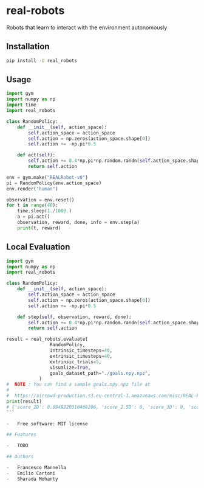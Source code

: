 # real-robots

Robots that learn to interact with the environment autonomously

## Installation

```bash
pip install -U real_robots
```

## Usage

```python
import gym
import numpy as np
import time
import real_robots

class RandomPolicy:
    def __init__(self, action_space):
        self.action_space = action_space
        self.action = np.zeros(action_space.shape[0])
        self.action += -np.pi*0.5

    def act(self):
        self.action += 0.4*np.pi*np.random.randn(self.action_space.shape[0])
        return self.action

env = gym.make("REALRobot-v0")
pi = RandomPolicy(env.action_space)
env.render("human")

observation = env.reset()
for t in range(40):
    time.sleep(1./1000.)
    a = pi.act()
    observation, reward, done, info = env.step(a)
    print(t, reward)
```

## Local Evaluation

````python
import gym
import numpy as np
import real_robots

class RandomPolicy:
    def __init__(self, action_space):
        self.action_space = action_space
        self.action = np.zeros(action_space.shape[0])
        self.action += -np.pi*0.5

    def step(self, observation, reward, done):
        self.action += 0.4*np.pi*np.random.randn(self.action_space.shape[0])
        return self.action

result = real_robots.evaluate(
                RandomPolicy,
                intrinsic_timesteps=40,
                extrinsic_timesteps=40,
                extrinsic_trials=5,
                visualize=True,
                goals_dataset_path="./goals.npy.npz",
            )
#  NOTE : You can find a sample goals.npy.npz file at
#
#  https://aicrowd-production.s3.eu-central-1.amazonaws.com/misc/REAL-Robots/goals.npy.npz
print(result)
# {'score_2D': 0.6949320310408206, 'score_2.5D': 0, 'score_3D': 0, 'score_total': 0.23164401034694018}
```

-   Free software: MIT license

## Features

-   TODO

## Authors

-   Francesco Mannella
-   Emilio Cartoni
-   Sharada Mohanty
````

